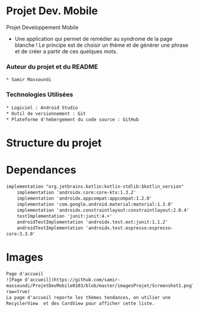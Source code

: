 # Projet Dev. Mobile
Projet Developpement Mobile 

* Une application qui permet de remédier au syndrome de la page blanche ! Le principe est de choisir un thème et de générer une phrase et de créer a partir de ces quelques mots. 

### Auteur du projet et du README 
    * Samir Massoundi
    
### Technologies Utilisées 
    * Logiciel : Android Studio
    * Outil de versionnement : Git
    * Plateforme d'hebergement du code source : GitHub
    
# Structure du projet

# Dependances 
    implementation "org.jetbrains.kotlin:kotlin-stdlib:$kotlin_version"
        implementation 'androidx.core:core-ktx:1.3.2'
        implementation 'androidx.appcompat:appcompat:1.2.0'
        implementation 'com.google.android.material:material:1.3.0'
        implementation 'androidx.constraintlayout:constraintlayout:2.0.4'
        testImplementation 'junit:junit:4.+'
        androidTestImplementation 'androidx.test.ext:junit:1.1.2'
        androidTestImplementation 'androidx.test.espresso:espresso-core:3.3.0'
        
# Images 
    Page d'accueil 
    ![Page d'accueil](https://github.com/samir-massoundi/ProjetDevMobile0103/blob/master/imagesProjet/Screenshot1.png?raw=true)
    La page d'accueil reporte les thèmes tendances, on utilier une RecyclerView  et des CardView pour afficher cette liste.
